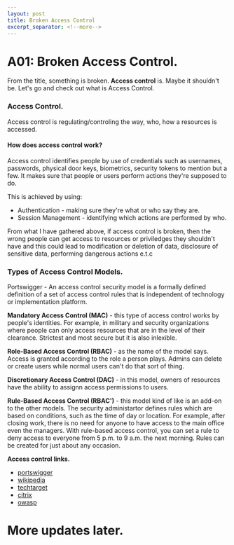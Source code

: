 ```yaml
---
layout: post
title: Broken Access Control
excerpt_separator: <!--more-->
---
```


# A01: Broken Access Control.

From the title, something is broken. **Access control** is. Maybe it shouldn't be. Let's go and check out what is Access Control.

### Access Control.
Access control is regulating/controling the way, who, how a resources is accessed.

<!--more-->

#### How does access control work?
Access control identifies people by use of credentials such as usernames, passwords, physical door keys, biometrics, security tokens to mention but a few. It makes sure that people or users perform actions they're supposed to do.

This is achieved by using:
* Authentication - making sure they're what or who say they are.
* Session Management - identifying which actions are performed by who.

From what I have gathered above, if access control is broken, then the wrong people can get access to resources or priviledges they shouldn't have and this could lead to modification or deletion of data, disclosure of sensitive data, performing dangerous actions e.t.c

### Types of Access Control Models.
Portswigger - An access control security model is a formally defined definition of a set of access control rules that is independent of technology or implementation platform.

**Mandatory Access Control (MAC)** - this type of access control works by people's identities. For example, in military and security organizations where people can only access resources that are in the level of their clearance. Strictest and most secure but it is also inlexible.

**Role-Based Access Control (RBAC)** - as the name of the model says. Access is granted according to the role a person plays. Admins can delete or create users while normal users can't do that sort of thing.

**Discretionary Access Control (DAC)** - in this model, owners of resources have the ability to assignn access permissions to users.

**Rule-Based Access Control (RBAC')** - this model kind of like is an add-on to the other models. The security administartor defines rules which are based on conditions, such as the time of day or location. For example, after closing work, there is no need for anyone to have access to the main office even the managers. With rule-based access control, you can set a rule to deny access to everyone from 5 p.m. to 9 a.m. the next morning. Rules can be created for just about any occasion.

**Access control links.**
* [portswigger](https://portswigger.net/web-security/access-control)
* [wikipedia](https://en.wikipedia.org/wiki/Access_control)
* [techtarget](https://www.techtarget.com/searchsecurity/definition/access-control)
* [citrix](https://www.citrix.com/solutions/secure-access/what-is-access-control.html)
* [owasp](https://owasp.org/Top10/A01_2021-Broken_Access_Control/)

# More updates later.
